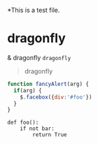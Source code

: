 *This is a test file.
# dragonfly 
& dragonfly 
`dragonfly` 
> dragonfly 
```javascript
function fancyAlert(arg) {
  if(arg) {
    $.facebox({div:'#foo'})
  }
}
```
```
def foo():
    if not bar:
        return True
```
